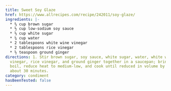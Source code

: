```yaml
---
title: Sweet Soy Glaze
href: https://www.allrecipes.com/recipe/242011/soy-glaze/
ingredients: |-
  * ⅔ cup brown sugar
  * ½ cup low-sodium soy sauce
  * ⅓ cup white sugar
  * ¼ cup water
  * 2 tablespoons white wine vinegar
  * 2 tablespoons rice vinegar
  * ½ teaspoon ground ginger
directions: 1. Stir brown sugar, soy sauce, white sugar, water, white wine
  vinegar, rice vinegar, and ground ginger together in a saucepan; bring to a
  boil, reduce heat to medium-low, and cook until reduced in volume by half,
  about 30 minutes.
category: condiment
hasBeenTested: false
---
```


